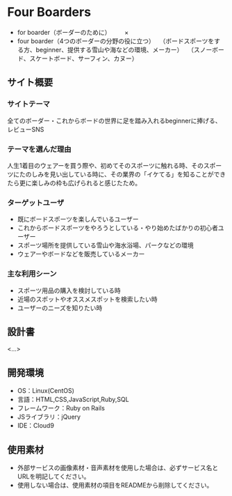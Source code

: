# Four Boarders
- for boarder（ボーダーのために）
　　×
- four boarder（4つのボーダーの分野の役に立つ）
　（ボードスポーツをする方、beginner、提供する雪山や海などの環境、メーカー）
　（スノーボード、スケートボード、サーフィン、カヌー）

## サイト概要

### サイトテーマ

全てのボーダー・これからボードの世界に足を踏み入れるbeginnerに捧げる、レビューSNS
  

### テーマを選んだ理由

人生1着目のウェアーを買う際や、初めてそのスポーツに触れる時、そのスポーツにたのしみを見い出している時に、その業界の「イケてる」を知ることができたら更に楽しみの枠も広げられると感じたため。


### ターゲットユーザ

- 既にボードスポーツを楽しんでいるユーザー
- これからボードスポーツをやろうとしている・やり始めたばかりの初心者ユーザー
- スポーツ場所を提供している雪山や海水浴場、パークなどの環境
- ウェアーやボードなどを販売しているメーカー


### 主な利用シーン

- スポーツ用品の購入を検討している時
- 近場のスポットやオススメスポットを検索したい時
- ユーザーのニーズを知りたい時
  

## 設計書

<...>
  

## 開発環境

- OS：Linux(CentOS)
- 言語：HTML,CSS,JavaScript,Ruby,SQL
- フレームワーク：Ruby on Rails
- JSライブラリ：jQuery
- IDE：Cloud9
  

## 使用素材

- 外部サービスの画像素材・音声素材を使用した場合は、必ずサービス名とURLを明記してください。
- 使用しない場合は、使用素材の項目をREADMEから削除してください。